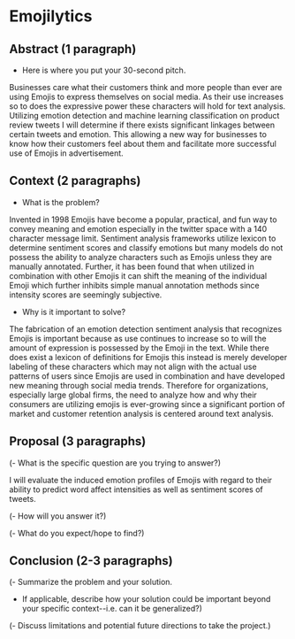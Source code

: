 # Emojilytics

## Abstract (1 paragraph)

- Here is where you put your 30-second pitch.

Businesses care what their customers think and more people than ever are using Emojis to express themselves on social media. As their use increases so to does the expressive power these characters will hold for text analysis. Utilizing emotion detection and machine learning classification on product review tweets I will determine if there exists significant linkages between certain tweets and emotion. This allowing a new way for businesses to know how their customers feel about them and facilitate more successful use of Emojis in advertisement. 

## Context (2 paragraphs)

- What is the problem?

Invented in 1998 Emojis have become a popular, practical, and fun way to convey meaning and emotion especially in the twitter space with a 140 character message limit. Sentiment analysis frameworks utilize lexicon to determine sentiment scores and classify emotions but many models do not possess the ability to analyze characters such as Emojis unless they are manually annotated. Further, it has been found that when utilized in combination with other Emojis it can shift the meaning of the individual Emoji which further inhibits simple manual annotation methods since intensity scores are seemingly subjective. 

- Why is it important to solve?

The fabrication of an emotion detection sentiment analysis that recognizes Emojis is important because as use continues to increase so to will the amount of expression is possessed by the Emoji in the text. While there does exist a lexicon of definitions for Emojis this instead is merely developer labeling of these characters which may not align with the actual use patterns of users since Emojis are used in combination and have developed new meaning through social media trends. Therefore for organizations, especially large global firms, the need to analyze how and why their consumers are utilizing emojis is ever-growing since a significant portion of market and customer retention analysis is centered around text analysis.

## Proposal (3 paragraphs)

(- What is the specific question are you trying to answer?)

I will evaluate the induced emotion profiles of Emojis with regard to their ability to predict word affect intensities as well as sentiment scores of tweets.

(- How will you answer it?)


(- What do you expect/hope to find?)


## Conclusion (2-3 paragraphs)

(- Summarize the problem and your solution.
- If applicable, describe how your solution could be important beyond your specific context--i.e. can it be generalized?)


(- Discuss limitations and potential future directions to take the project.)
  
